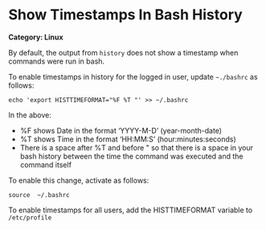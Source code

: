 # Show Timestamps In Bash History

__Category: Linux__

By default, the output from `history` does not show a timestamp when commands were run in bash.

To enable timestamps in history for the logged in user, update `~./bashrc` as follows:

```shell
echo 'export HISTTIMEFORMAT="%F %T "' >> ~/.bashrc
```

In the above:

* %F shows Date in the format ‘YYYY-M-D’ (year-month-date)
* %T shows Time in the format ‘HH:MM:S’ (hour:minutes:seconds)
* There is a space after %T and before " so that there is a space in your bash history between the time the command was executed and the command itself

To enable this change, activate as follows:

```shell
source  ~/.bashrc
```

To enable timestamps for all users, add the HISTTIMEFORMAT variable to `/etc/profile`